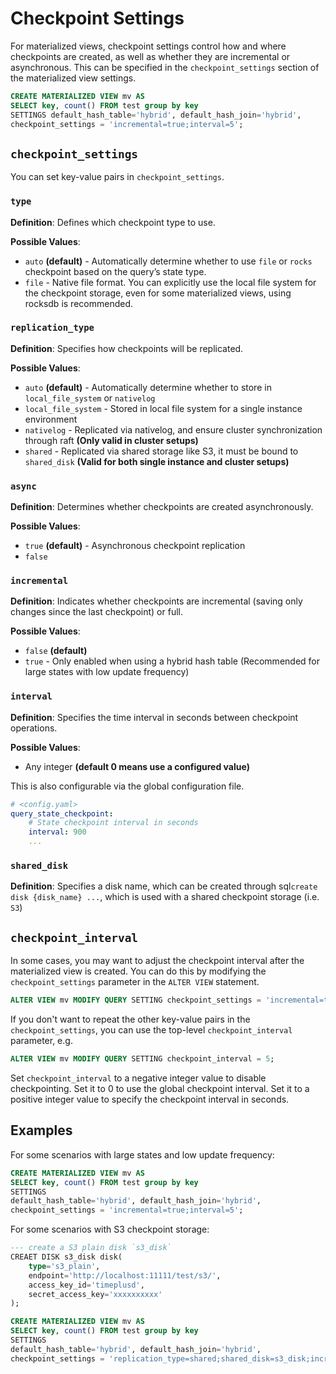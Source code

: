 # Checkpoint Settings

For materialized views, checkpoint settings control how and where checkpoints are created, as well as whether they are incremental or asynchronous. This can be specified in the `checkpoint_settings` section of the materialized view settings.

```sql
CREATE MATERIALIZED VIEW mv AS
SELECT key, count() FROM test group by key
SETTINGS default_hash_table='hybrid', default_hash_join='hybrid',
checkpoint_settings = 'incremental=true;interval=5';
```

## `checkpoint_settings`
You can set key-value pairs in `checkpoint_settings`.

### `type`

**Definition**: Defines which checkpoint type to use.

**Possible Values**:

- `auto`  **(default)** - Automatically determine whether to use `file` or `rocks` checkpoint based on the query’s state type.
- `file` - Native file format. You can explicitly use the local file system for the checkpoint storage, even for some materialized views, using rocksdb is recommended.

### `replication_type` 

**Definition**: Specifies how checkpoints will be replicated.

**Possible Values**:

- `auto` **(default)**  - Automatically determine whether to store in `local_file_system` or `nativelog`
- `local_file_system`  - Stored in local file system for a single instance environment
- `nativelog` - Replicated via nativelog, and ensure cluster synchronization through raft **(Only valid in cluster setups)**
- `shared` - Replicated via shared storage like S3, it must be bound to `shared_disk` **(Valid for both single instance and cluster setups)**

### `async`

**Definition**: Determines whether checkpoints are created asynchronously.

**Possible Values**:

- `true` **(default)** - Asynchronous checkpoint replication
- `false`

### `incremental`

**Definition**: Indicates whether checkpoints are incremental (saving only changes since the last checkpoint) or full.

**Possible Values**:

- `false` **(default)**
- `true`  - Only enabled when using a hybrid hash table (Recommended for large states with low update frequency)

### `interval`

**Definition**: Specifies the time interval in seconds between checkpoint operations.

**Possible Values**:

- Any integer **(default 0 means use a configured value)**

This is also configurable via the global configuration file.

```yaml
# <config.yaml>
query_state_checkpoint:
    # State checkpoint interval in seconds
    interval: 900
    ...
```

### `shared_disk` 

**Definition**: Specifies a disk name, which can be created through sql`create disk {disk_name} ...`, which is used with a shared checkpoint storage (i.e. `S3`)

## `checkpoint_interval`

In some cases, you may want to adjust the checkpoint interval after the materialized view is created. You can do this by modifying the `checkpoint_settings` parameter in the `ALTER VIEW` statement.
```sql
ALTER VIEW mv MODIFY QUERY SETTING checkpoint_settings = 'incremental=true;interval=5';
```
If you don't want to repeat the other key-value pairs in the `checkpoint_settings`, you can use the top-level `checkpoint_interval` parameter, e.g.
```sql
ALTER VIEW mv MODIFY QUERY SETTING checkpoint_interval = 5;
```

Set `checkpoint_interval` to a negative integer value to disable checkpointing. Set it to 0 to use the global checkpoint interval. Set it to a positive integer value to specify the checkpoint interval in seconds.

## Examples

For some scenarios with large states and low update frequency:

```sql
CREATE MATERIALIZED VIEW mv AS
SELECT key, count() FROM test group by key
SETTINGS
default_hash_table='hybrid', default_hash_join='hybrid',
checkpoint_settings = 'incremental=true;interval=5';
```

For some scenarios with S3 checkpoint storage:

```sql
--- create a S3 plain disk `s3_disk`
CREAET DISK s3_disk disk(
    type='s3_plain',
    endpoint='http://localhost:11111/test/s3/',
    access_key_id='timeplusd',
    secret_access_key='xxxxxxxxxx'
);

CREATE MATERIALIZED VIEW mv AS
SELECT key, count() FROM test group by key
SETTINGS
default_hash_table='hybrid', default_hash_join='hybrid',
checkpoint_settings = 'replication_type=shared;shared_disk=s3_disk;incremental=true;interval=5';
```
